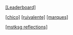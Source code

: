 [[Leaderboard]](https://adventofcode.com/2020/leaderboard/private/view/983136?order=stars)

[[chico]](https://github.com/franciscoreisventura/aoc2020/tree/master/src/main/java/com/fventura/aoc2020/days)
[[ruivalente]](https://github.com/RuiGSValente/advent-of-code/tree/master/src/main/scala)
[[marques]](https://github.com/joaomosm/adventofcode/tree/master/2020)

[[mstksg reflections]](https://github.com/mstksg/advent-of-code-2020/blob/master/reflections.md)
